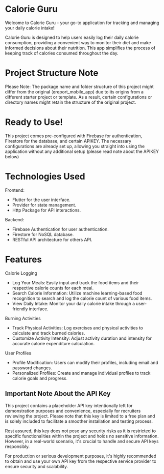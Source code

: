 # Calorie Guru
Welcome to Calorie Guru - your go-to application for tracking and managing your daily calorie intake!

Calorie Guru is designed to help users easily log their daily calorie consumption, providing a convenient way to monitor their diet and make informed decisions about their nutrition. This app simplifies the process of keeping track of calories consumed throughout the day.

# Project Structure Note
Please Note: The package name and folder structure of this project might differ from the original (ereport_mobile_app) due to its origins from a different starter project or template. As a result, certain configurations or directory names might retain the structure of the original project.

# Ready to Use!
This project comes pre-configured with Firebase for authentication, Firestore for the database, and certain APIKEY. The necessary configurations are already set up, allowing you straight into using the application without any additional setup (please read note about the APIKEY below)

# Technologies Used

Frontend:
  * Flutter for the user interface.
  * Provider for state management.
  * Http Package for API interactions.
    
Backend:
  * Firebase Authentication for user authentication.
  * Firestore for NoSQL database.
  * RESTful API architecture for others API.

# Features

Calorie Logging
   * Log Your Meals: Easily input and track the food items and their respective calorie counts for each meal.
   * Search Calorie Information: Utilize machine learning-based food recognition to search and log the calorie count of various food items.
   * View Daily Intake: Monitor your daily calorie intake through a user-friendly interface.
     
Burning Activities
  * Track Physical Activities: Log exercises and physical activities to calculate and track burned calories.
  * Customize Activity Intensity: Adjust activity duration and intensity for accurate calorie expenditure calculation.
    
User Profiles
  * Profile Modification: Users can modify their profiles, including email and password changes.
  * Personalized Profiles: Create and manage individual profiles to track calorie goals and progress.

## Important Note About the API Key

This project contains a placeholder API key intentionally left for demonstration purposes and convenience, especially for recruiters reviewing the project. Please note that this key is limited to a free plan and is solely included to facilitate a smoother installation and testing process.

Rest assured, this key does not pose any security risks as it is restricted to specific functionalities within the project and holds no sensitive information. However, in a real-world scenario, it's crucial to handle and secure API keys responsibly.

For production or serious development purposes, it's highly recommended to obtain and use your own API key from the respective service provider to ensure security and scalability.


